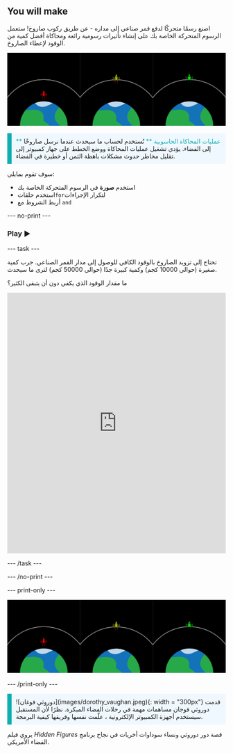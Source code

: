 ## You will make

اصنع رسمًا متحركًا لدفع قمر صناعي إلى مداره - عن طريق ركوب صاروخ! ستعمل الرسوم المتحركة الخاصة بك على إنشاء تأثيرات رسومية رائعة ومحاكاة أفضل كمية من الوقود لإعطاء الصاروخ.

![تظهر الشاشات المتجاورة صاروخًا أخضر في المدار وصاروخًا أحمر فشل في الوصول إلى المدار.](images/showcase.png)

<p style="border-left: solid; border-width:10px; border-color: #0faeb0; background-color: aliceblue; padding: 10px;">
<span style="color: #0faeb0">** عمليات المحاكاة الحاسوبية **</span> تُستخدم لحساب ما سيحدث عندما نرسل صاروخًا إلى الفضاء. يؤدي تشغيل عمليات المحاكاة ووضع الخطط على جهاز كمبيوتر إلى تقليل مخاطر حدوث مشكلات باهظة الثمن أو خطيرة في الفضاء.
</p>

سوف تقوم بمايلي:
+ استخدم **صورة** في الرسوم المتحركة الخاصة بك
+ استخدم حلقات`for`لتكرار الإجراءات
+ أربط الشروط مع `and`

--- no-print ---

### Play ▶️

--- task ---

<div style="display: flex; flex-wrap: wrap">
<div style="flex-basis: 175px; flex-grow: 1">  
تحتاج إلى تزويد الصاروخ بالوقود الكافي للوصول إلى مدار القمر الصناعي. جرب كمية صغيرة (حوالي 10000 كجم) وكمية كبيرة جدًا (حوالي 50000 كجم) لترى ما سيحدث. 

ما مقدار الوقود الذي يكفي دون أن يتبقى الكثير؟
</div>
<iframe src="https://trinket.io/embed/python/622b4dd113?outputOnly=true&runOption=run&start=result" width="100%" height="600" frameborder="0" marginwidth="0" marginheight="0" allowfullscreen></iframe>
</div>

--- /task ---

--- /no-print ---

--- print-only ---

![مشروع كامل.](images/showcase.png)

--- /print-only ---

<p style="border-left: solid; border-width:10px; border-color: #0faeb0; background-color: aliceblue; padding: 10px;"> ![دوروثي فوغان](images/dorothy_vaughan.jpeg){: width = "300px"} قدمت دوروثي فوجان مساهمات مهمة في رحلات الفضاء المبكرة. نظرًا لأن المستقبل سيستخدم أجهزة الكمبيوتر الإلكترونية ، علّمت نفسها وفريقها كيفية البرمجة.

يروي فيلم *Hidden Figures* قصة دور دوروثي ونساء سوداوات أخريات في نجاح برنامج الفضاء الأمريكي. 

